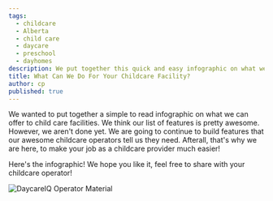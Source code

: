 ```yaml
---
tags:
  - childcare
  - Alberta
  - child care
  - daycare
  - preschool
  - dayhomes
description: We put together this quick and easy infographic on what we have to offer child care facilities such as daycares, preschools, dayhomes or after school care.
title: What Can We Do For Your Childcare Facility?
author: cp
published: true
---
```

We wanted to put together a simple to read infographic on what we can offer to child care facilities.  We think our list of features is pretty awesome.  However, we aren't done yet.  We are going to continue to build features that our awesome childcare operators tell us they need.  Afterall, that's why we are here, to make your job as a childcare provider much easier!

Here's the infographic!  We hope you like it, feel free to share with your childcare operator!

![DaycareIQ Operator Material](https://blog.daycareiq.com/DaycareIQ_operator%20features.png)
